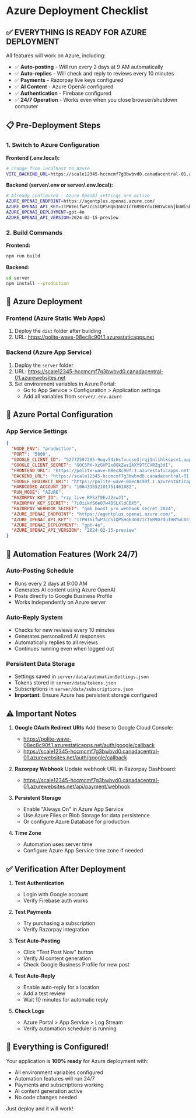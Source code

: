 # Azure Deployment Checklist

## ✅ EVERYTHING IS READY FOR AZURE DEPLOYMENT

All features will work on Azure, including:
- ✅ **Auto-posting** - Will run every 2 days at 9 AM automatically
- ✅ **Auto-replies** - Will check and reply to reviews every 10 minutes
- ✅ **Payments** - Razorpay live keys configured
- ✅ **AI Content** - Azure OpenAI configured
- ✅ **Authentication** - Firebase configured
- ✅ **24/7 Operation** - Works even when you close browser/shutdown computer

## 📋 Pre-Deployment Steps

### 1. Switch to Azure Configuration

**Frontend (.env.local):**
```bash
# Change from localhost to Azure
VITE_BACKEND_URL=https://scale12345-hccmcmf7g3bwbvd0.canadacentral-01.azurewebsites.net
```

**Backend (server/.env or server/.env.local):**
```bash
# Already configured - Azure OpenAI settings are active
AZURE_OPENAI_ENDPOINT=https://agentplus.openai.azure.com/
AZURE_OPENAI_API_KEY=1TPW16ifwPJccSiQPSHq63nU7IcT6R9DrduIHBYwCm5jbUWiSbkLJQQJ99BDACYeBjFXJ3w3AAABACOG3Yia
AZURE_OPENAI_DEPLOYMENT=gpt-4o
AZURE_OPENAI_API_VERSION=2024-02-15-preview
```

### 2. Build Commands

**Frontend:**
```bash
npm run build
```

**Backend:**
```bash
cd server
npm install --production
```

## 🚀 Azure Deployment

### Frontend (Azure Static Web Apps)
1. Deploy the `dist` folder after building
2. URL: https://polite-wave-08ec8c90f.1.azurestaticapps.net

### Backend (Azure App Service)
1. Deploy the `server` folder
2. URL: https://scale12345-hccmcmf7g3bwbvd0.canadacentral-01.azurewebsites.net
3. Set environment variables in Azure Portal:
   - Go to App Service > Configuration > Application settings
   - Add all variables from `server/.env.azure`

## 🔧 Azure Portal Configuration

### App Service Settings
```json
{
  "NODE_ENV": "production",
  "PORT": "5000",
  "GOOGLE_CLIENT_ID": "52772597205-9ogv54i6sfvucse3jrqj1nl1hlkspcv1.apps.googleusercontent.com",
  "GOOGLE_CLIENT_SECRET": "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",
  "FRONTEND_URL": "https://polite-wave-08ec8c90f.1.azurestaticapps.net",
  "BACKEND_URL": "https://scale12345-hccmcmf7g3bwbvd0.canadacentral-01.azurewebsites.net",
  "GOOGLE_REDIRECT_URI": "https://polite-wave-08ec8c90f.1.azurestaticapps.net/auth/google/callback",
  "HARDCODED_ACCOUNT_ID": "106433552101751461082",
  "RUN_MODE": "AZURE",
  "RAZORPAY_KEY_ID": "rzp_live_RFSzT9EvJ2cwJI",
  "RAZORPAY_KEY_SECRET": "7i0iikfS6eO7w4DSLXldCBX5",
  "RAZORPAY_WEBHOOK_SECRET": "gmb_boost_pro_webhook_secret_2024",
  "AZURE_OPENAI_ENDPOINT": "https://agentplus.openai.azure.com/",
  "AZURE_OPENAI_API_KEY": "1TPW16ifwPJccSiQPSHq63nU7IcT6R9DrduIHBYwCm5jbUWiSbkLJQQJ99BDACYeBjFXJ3w3AAABACOG3Yia",
  "AZURE_OPENAI_DEPLOYMENT": "gpt-4o",
  "AZURE_OPENAI_API_VERSION": "2024-02-15-preview"
}
```

## 🔄 Automation Features (Work 24/7)

### Auto-Posting Schedule
- Runs every 2 days at 9:00 AM
- Generates AI content using Azure OpenAI
- Posts directly to Google Business Profile
- Works independently on Azure server

### Auto-Reply System
- Checks for new reviews every 10 minutes
- Generates personalized AI responses
- Automatically replies to all reviews
- Continues running even when logged out

### Persistent Data Storage
- Settings saved in `server/data/automationSettings.json`
- Tokens stored in `server/data/tokens.json`
- Subscriptions in `server/data/subscriptions.json`
- **Important**: Ensure Azure has persistent storage configured

## ⚠️ Important Notes

1. **Google OAuth Redirect URIs**
   Add these to Google Cloud Console:
   - https://polite-wave-08ec8c90f.1.azurestaticapps.net/auth/google/callback
   - https://scale12345-hccmcmf7g3bwbvd0.canadacentral-01.azurewebsites.net/auth/google/callback

2. **Razorpay Webhook**
   Update webhook URL in Razorpay Dashboard:
   - https://scale12345-hccmcmf7g3bwbvd0.canadacentral-01.azurewebsites.net/api/payment/webhook

3. **Persistent Storage**
   - Enable "Always On" in Azure App Service
   - Use Azure Files or Blob Storage for data persistence
   - Or configure Azure Database for production

4. **Time Zone**
   - Automation uses server time
   - Configure Azure App Service time zone if needed

## ✅ Verification After Deployment

1. **Test Authentication**
   - Login with Google account
   - Verify Firebase auth works

2. **Test Payments**
   - Try purchasing a subscription
   - Verify Razorpay integration

3. **Test Auto-Posting**
   - Click "Test Post Now" button
   - Verify AI content generation
   - Check Google Business Profile for new post

4. **Test Auto-Reply**
   - Enable auto-reply for a location
   - Add a test review
   - Wait 10 minutes for automatic reply

5. **Check Logs**
   - Azure Portal > App Service > Log Stream
   - Verify automation scheduler is running

## 🎯 Everything is Configured!

Your application is **100% ready** for Azure deployment with:
- All environment variables configured
- Automation features will run 24/7
- Payments and subscriptions working
- AI content generation active
- No code changes needed

Just deploy and it will work!